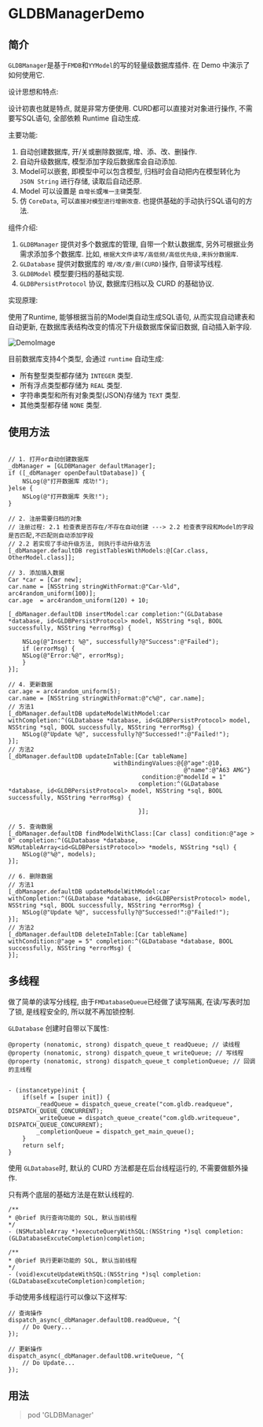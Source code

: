 # GLDBManagerDemo

## 简介

`GLDBManager`是基于`FMDB`和`YYModel`的写的轻量级数据库插件. 在 Demo 中演示了如何使用它.

设计思想和特点:

设计初衷也就是特点, 就是非常方便使用. CURD都可以直接对对象进行操作, 不需要写SQL语句, 全部依赖 Runtime 自动生成.

主要功能:

1. 自动创建数据库, 开/关或删除数据库, 增、添、改、删操作.
2. 自动升级数据库, 模型添加字段后数据库会自动添加.
3. Model可以嵌套, 即模型中可以包含模型, 归档时会自动把内在模型转化为 `JSON String` 进行存储, 读取后自动还原.
4. Model 可以设置是 `自增长`或`唯一主键`类型.
5. 仿 `CoreData`, 可以`直接对模型进行增删改查`. 也提供基础的手动执行SQL语句的方法.

组件介绍:

1. `GLDBManager` 提供对多个数据库的管理, 自带一个默认数据库, 另外可根据业务需求添加多个数据库. 比如, `根据大文件读写/高低频/高低优先级,来拆分数据库`.
2. `GLDatabase` 提供对数据库的 `增/改/查/删(CURD)`操作, 自带读写线程.
3. `GLDBModel` 模型要归档的基础实现.
4. `GLDBPersistProtocol` 协议, 数据库归档以及 CURD 的基础协议.

实现原理:

使用了Runtime, 能够根据当前的Model类自动生成SQL语句, 从而实现自动建表和自动更新, 在数据库表结构改变的情况下升级数据库保留旧数据, 自动插入新字段.

![DemoImage](https://github.com/GrayLand119/GLDBManagerDemo/blob/master/GLDBManagerDemo.jpg)

目前数据库支持4个类型, 会通过 `runtime` 自动生成:

* 所有整型类型都存储为 `INTEGER` 类型.
* 所有浮点类型都存储为 `REAL` 类型.
* 字符串类型和所有对象类型(JSON)存储为 `TEXT` 类型.
* 其他类型都存储 `NONE` 类型.

## 使用方法

```objc

// 1. 打开or自动创建数据库
_dbManager = [GLDBManager defaultManager];
if ([_dbManager openDefaultDatabase]) {
    NSLog(@"打开数据库 成功!");
}else {
    NSLog(@"打开数据库 失败!");
}

// 2. 注册需要归档的对象
// 注册过程: 2.1 检查表是否存在/不存在自动创建 ---> 2.2 检查表字段和Model的字段是否匹配,不匹配则自动添加字段
// 2.2 若实现了手动升级方法, 则执行手动升级方法
[_dbManager.defaultDB registTablesWithModels:@[Car.class, OtherModel.class]];

// 3. 添加插入数据
Car *car = [Car new];
car.name = [NSString stringWithFormat:@"Car-%ld", arc4random_uniform(100)];
car.age  = arc4random_uniform(120) + 10;

[_dbManager.defaultDB insertModel:car completion:^(GLDatabase *database, id<GLDBPersistProtocol> model, NSString *sql, BOOL successfully, NSString *errorMsg) {

    NSLog(@"Insert: %@", successfully?@"Success":@"Failed");
    if (errorMsg) {
    NSLog(@"Error:%@", errorMsg);
    }
}];

// 4. 更新数据
car.age = arc4random_uniform(5);
car.name = [NSString stringWithFormat:@"c%@", car.name];
// 方法1
[_dbManager.defaultDB updateModelWithModel:car withCompletion:^(GLDatabase *database, id<GLDBPersistProtocol> model, NSString *sql, BOOL successfully, NSString *errorMsg) {
    NSLog(@"Update %@", successfully?@"Successed!":@"Failed!");
}];
// 方法2
[_dbManager.defaultDB updateInTable:[Car tableName]
                              withBindingValues:@{@"age":@10,
                                                  @"name":@"A63 AMG"}
                                      condition:@"modelId = 1"
                                     completion:^(GLDatabase *database, id<GLDBPersistProtocol> model, NSString *sql, BOOL successfully, NSString *errorMsg) {
                                         
                                     }];

// 5. 查询数据
[_dbManager.defaultDB findModelWithClass:[Car class] condition:@"age > 0" completion:^(GLDatabase *database, NSMutableArray<id<GLDBPersistProtocol>> *models, NSString *sql) {
    NSLog(@"%@", models);
}];

// 6. 删除数据
// 方法1
[_dbManager.defaultDB updateModelWithModel:car withCompletion:^(GLDatabase *database, id<GLDBPersistProtocol> model, NSString *sql, BOOL successfully, NSString *errorMsg) {
    NSLog(@"Update %@", successfully?@"Successed!":@"Failed!");
}];
// 方法2
[_dbManager.defaultDB deleteInTable:[Car tableName] withCondition:@"age = 5" completion:^(GLDatabase *database, BOOL successfully, NSString *errorMsg) {
}];

```

## 多线程

做了简单的读写分线程, 由于`FMDatabaseQueue`已经做了读写隔离, 在读/写表时加了锁, 是线程安全的, 所以就不再加锁控制. 

`GLDatabase` 创建时自带以下属性:

```objc
@property (nonatomic, strong) dispatch_queue_t readQueue; // 读线程
@property (nonatomic, strong) dispatch_queue_t writeQueue; // 写线程
@property (nonatomic, strong) dispatch_queue_t completionQueue; // 回调的主线程


- (instancetype)init {
    if(self = [super init]) {
        _readQueue = dispatch_queue_create("com.gldb.readqueue", DISPATCH_QUEUE_CONCURRENT);
        _writeQueue = dispatch_queue_create("com.gldb.writequeue", DISPATCH_QUEUE_CONCURRENT);
        _completionQueue = dispatch_get_main_queue();
    }
    return self;
}
```
使用 `GLDatabase`时, 默认的 CURD 方法都是在后台线程运行的, 不需要做额外操作.

只有两个底层的基础方法是在默认线程的.

```objc
/**
* @brief 执行查询功能的 SQL, 默认当前线程
*/
- (NSMutableArray *)executeQueryWithSQL:(NSString *)sql completion:(GLDatabaseExcuteCompletion)completion;

/**
* @brief 执行更新功能的 SQL, 默认当前线程
*/
- (void)excuteUpdateWithSQL:(NSString *)sql completion:(GLDatabaseExcuteCompletion)completion;
```

手动使用多线程运行可以像以下这样写:

```objc
// 查询操作
dispatch_async(_dbManager.defaultDB.readQueue, ^{
    // Do Query...
});

// 更新操作
dispatch_async(_dbManager.defaultDB.writeQueue, ^{
    // Do Update...
});
```

## 用法

> pod 'GLDBManager'


